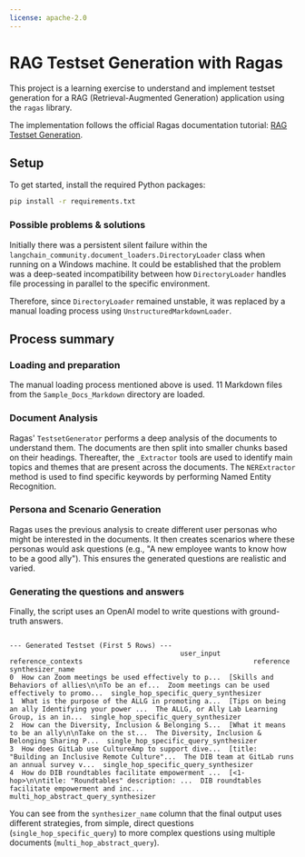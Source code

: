 ```yaml
---
license: apache-2.0
---
```


# RAG Testset Generation with Ragas

This project is a learning exercise to understand and implement testset generation for a RAG (Retrieval-Augmented Generation) application using the `ragas` library.

The implementation follows the official Ragas documentation tutorial: [RAG Testset Generation](https://docs.ragas.io/en/stable/getstarted/rag_testset_generation/).

## Setup

To get started, install the required Python packages:

```sh
pip install -r requirements.txt
```
### Possible problems & solutions
Initially there was a persistent silent failure within the `langchain_community.document_loaders.DirectoryLoader` class when running on a Windows machine. It could be established that the problem was a deep-seated incompatibility between how `DirectoryLoader` handles file processing in parallel to the specific environment.

Therefore, since `DirectoryLoader` remained unstable, it was replaced by a manual loading process using `UnstructuredMarkdownLoader`.

## Process summary

### Loading and preparation

The manual loading process mentioned above is used. 11 Markdown files from the `Sample_Docs_Markdown` directory are loaded.

### Document Analysis

Ragas' `TestsetGenerator` performs a deep analysis of the documents to understand them. The documents are then split into smaller chunks based on their headings. Thereafter, the `_Extractor` tools are used to identify main topics and themes that are present across the documents. The `NERExtractor` method is used to find specific keywords by performing Named Entity Recognition.

### Persona and Scenario Generation

Ragas uses the previous analysis to create different user personas who might be interested in the documents. It then creates scenarios where these personas would ask questions (e.g., "A new employee wants to know how to be a good ally"). This ensures the generated questions are realistic and varied.

### Generating the questions and answers

Finally, the script uses an OpenAI model to write questions with ground-truth answers. 

```text

--- Generated Testset (First 5 Rows) ---
                                          user_input                                 reference_contexts                                          reference                       synthesizer_name
0  How can Zoom meetings be used effectively to p...  [Skills and Behaviors of allies\n\nTo be an ef...  Zoom meetings can be used effectively to promo...  single_hop_specific_query_synthesizer
1  What is the purpose of the ALLG in promoting a...  [Tips on being an ally Identifying your power ...  The ALLG, or Ally Lab Learning Group, is an in...  single_hop_specific_query_synthesizer
2  How can the Diversity, Inclusion & Belonging S...  [What it means to be an ally\n\nTake on the st...  The Diversity, Inclusion & Belonging Sharing P...  single_hop_specific_query_synthesizer
3  How does GitLab use CultureAmp to support dive...  [title: "Building an Inclusive Remote Culture"...  The DIB team at GitLab runs an annual survey v...  single_hop_specific_query_synthesizer
4  How do DIB roundtables facilitate empowerment ...  [<1-hop>\n\ntitle: "Roundtables" description: ...  DIB roundtables facilitate empowerment and inc...   multi_hop_abstract_query_synthesizer
```
You can see from the `synthesizer_name` column that the final output uses different strategies, from simple, direct questions (`single_hop_specific_query`) to more complex questions using multiple documents (`multi_hop_abstract_query`).



